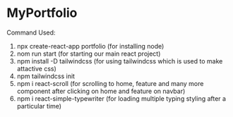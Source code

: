# MyPortfolio

Command Used:
1. npx create-react-app portfolio (for installing node)
2. nom run start (for starting our main react project)
3. npm install -D tailwindcss (for using tailwindcss which is used to make attactive css)
4. npm tailwindcss init
5. npm i react-scroll (for scrolling to home, feature and many more component after clicking on home and feature on navbar)
6. npm i react-simple-typewriter (for loading multiple typing styling after a particular time)
